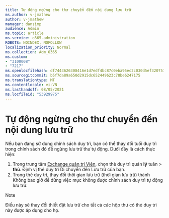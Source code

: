 ```yaml
---
title: Tự động ngừng cho thư chuyển đến nội dung lưu trữ
ms.author: v-jmathew
author: v-jmathew
manager: dansimp
audience: Admin
ms.topic: article
ms.service: o365-administration
ROBOTS: NOINDEX, NOFOLLOW
localization_priority: Normal
ms.collection: Adm_O365
ms.custom:
- "3100008"
- "7217"
ms.openlocfilehash: df7443626308416e1d7edf4bc87c0eba95ec2c030d5ef3207513480873c1e3e7
ms.sourcegitcommit: b5f7da89a650d2915dc652449623c78be6247175
ms.translationtype: MT
ms.contentlocale: vi-VN
ms.lasthandoff: 08/05/2021
ms.locfileid: "53929975"
---
```

# <a name="stop-messages-from-moving-to-the-archive-automatically"></a>Tự động ngừng cho thư chuyển đến nội dung lưu trữ

Nếu bạn đang sử dụng chính sách duy trì, bạn có thể thay đổi tuổi duy trì trong chính sách đó để ngừng lưu trữ thư tự động. Dưới đây là cách thực hiện:

1. Trong trung tâm [Exchange quản trị Viên](https://go.microsoft.com/fwlink/?linkid=2059104), chọn thẻ duy trì quản **lý** tuân  >  **thủ**. Định vị thẻ duy trì Di chuyển đến Lưu trữ của bạn.
2. Trong thẻ duy trì, thay đổi thời  gian lưu trữ (thời gian lưu trữ) thành Không bao giờ để dừng việc mục không được chính sách duy trì tự động lưu trữ.

> [!NOTE]
> Điều này sẽ thay đổi thiết đặt lưu trữ cho tất cả các hộp thư có thẻ duy trì này được áp dụng cho họ.
